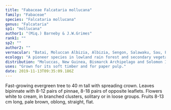 ```yaml
---
title: "Fabaceae Falcataria mollucana"
family: "Fabaceae"
species: "Falcataria mollucana"
genus: "Falcataria"
sp1: "mollucana"
author1: "(Miq.) Barneby & J.W.Grimes"
rank1: ""
sp2: ""
author2: ""
vernacular: "Batai, Moluccan Albizia, Albizia, Sengon, Salawaku, Sau, Falcata"
ecology: "A pioneer species in lowland rain forest and secondary vegetation.  It is naturalised in many tropical countries."
distribution: "Moluccas, New Guinea, Bismarck Archipelago and Solomon Is."
uses: "Grown for its soft timber and for paper pulp."
date: 2019-11-13T09:35:09.186Z
---
```

Fast-growing evergreen tree to 40 m tall with spreading crown. Leaves bipinnate with 8-12 pairs of pinnae, 8-18 pairs of opposite leaflets. Flowers white to cream, in branched clusters, solitary or in loose groups. Fruits 8-13 cm long, pale brown, oblong, straight, flat.